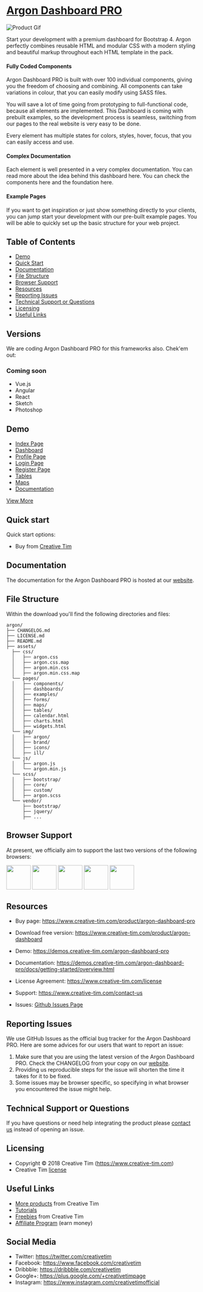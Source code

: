 # [Argon Dashboard PRO](https://www.creative-tim.com/product/argon-dashboard-pro)

![Product Gif](https://s3.amazonaws.com/creativetim_bucket/products/137/original/opt_adp_thumbnail.jpg)


Start your development with a premium dashboard for Bootstrap 4. Argon perfectly combines reusable HTML and modular CSS with a modern styling and beautiful markup throughout each HTML template in the pack.


#### Fully Coded Components

Argon Dashboard PRO is built with over 100 individual components, giving you the freedom of choosing and combining. All components can take variations in colour, that you can easily modify using SASS files.

You will save a lot of time going from prototyping to full-functional code, because all elements are implemented. This Dashboard is coming with prebuilt examples, so the development process is seamless, switching from our pages to the real website is very easy to be done.

Every element has multiple states for colors, styles, hover, focus, that you can easily access and use.

#### Complex Documentation

Each element is well presented in a very complex documentation. You can read more about the idea behind this dashboard here. You can check the components here and the foundation here.

#### Example Pages

If you want to get inspiration or just show something directly to your clients, you can jump start your development with our pre-built example pages. You will be able to quickly set up the basic structure for your web project.

## Table of Contents

* [Demo](#demo)
* [Quick Start](#quick-start)
* [Documentation](#documentation)
* [File Structure](#file-structure)
* [Browser Support](#browser-support)
* [Resources](#resources)
* [Reporting Issues](#reporting-issues)
* [Technical Support or Questions](#technical-support-or-questions)
* [Licensing](#licensing)
* [Useful Links](#useful-links)

## Versions

We are coding Argon Dashboard PRO for this frameworks also. Chek'em out:

### Coming soon

- Vue.js
- Angular
- React
- Sketch
- Photoshop

## Demo

- [Index Page](https://demos.creative-tim.com/argon-dashboard-pro)
- [Dashboard](https://demos.creative-tim.com/argon-dashboard-pro/index.html)
- [Profile Page](https://demos.creative-tim.com/argon-dashboard-pro/pages/examples/profile.html)
- [Login Page](https://demos.creative-tim.com/argon-dashboard-pro/pages/examples/login.html)
- [Register Page](https://demos.creative-tim.com/argon-dashboard-pro/pages/examples/register.html)
- [Tables](https://demos.creative-tim.com/argon-dashboard-pro/pages/tables/tables.html)
- [Maps](https://demos.creative-tim.com/argon-dashboard-pro/pages/maps/google.html)
- [Documentation](https://demos.creative-tim.com/argon-dashboard-pro/docs/getting-started/overview.html)

[View More](https://demos.creative-tim.com/argon-dashboard-pro)




## Quick start

Quick start options:

- Buy from [Creative Tim](https://www.creative-tim.com)


## Documentation

The documentation for the Argon Dashboard PRO is hosted at our [website](https://demos.creative-tim.com/argon-dashboard-pro/docs/getting-started/overview.html).

## File Structure

Within the download you'll find the following directories and files:

```
argon/
├── CHANGELOG.md
├── LICENSE.md
├── README.md
├── assets/
  ├── css/
  │   ├── argon.css
  │   ├── argon.css.map
  │   ├── argon.min.css
  │   ├── argon.min.css.map
  └── pages/
  │   ├── components/
  │   ├── dashboards/
  │   ├── examples/
  │   ├── forms/
  │   ├── maps/
  │   ├── tables/
  │   ├── calendar.html
  │   ├── charts.html
  │   ├── widgets.html
  └── img/
  │   ├── argon/
  │   ├── brand/
  │   ├── icons/
  │   ├── ill/
  └── js/
  │   ├── argon.js
  │   └── argon.min.js
  └── scss/
  │   ├── bootstrap/
  │   ├── core/
  │   ├── custom/
  │   ├── argon.scss
  └── vendor/
      ├── bootstrap/
      ├── jquery/
      ├── ...

```

## Browser Support

At present, we officially aim to support the last two versions of the following browsers:

<img src="https://s3.amazonaws.com/creativetim_bucket/github/browser/chrome.png" width="64" height="64"> <img src="https://s3.amazonaws.com/creativetim_bucket/github/browser/firefox.png" width="64" height="64"> <img src="https://s3.amazonaws.com/creativetim_bucket/github/browser/edge.png" width="64" height="64"> <img src="https://s3.amazonaws.com/creativetim_bucket/github/browser/safari.png" width="64" height="64"> <img src="https://s3.amazonaws.com/creativetim_bucket/github/browser/opera.png" width="64" height="64">

## Resources


- Buy page: https://www.creative-tim.com/product/argon-dashboard-pro
- Download free version:  https://www.creative-tim.com/product/argon-dashboard


- Demo: <https://demos.creative-tim.com/argon-dashboard-pro>
- Documentation: <https://demos.creative-tim.com/argon-dashboard-pro/docs/getting-started/overview.html>
- License Agreement: <https://www.creative-tim.com/license>
- Support: <https://www.creative-tim.com/contact-us>
- Issues: [Github Issues Page](https://github.com/creativetimofficial/ct-argon-dashboard-pro/issues)

## Reporting Issues

We use GitHub Issues as the official bug tracker for the Argon Dashboard PRO. Here are some advices for our users that want to report an issue:

1. Make sure that you are using the latest version of the Argon Dashboard PRO. Check the CHANGELOG from your copy on our [website](https://www.creative-tim.com).
2. Providing us reproducible steps for the issue will shorten the time it takes for it to be fixed.
3. Some issues may be browser specific, so specifying in what browser you encountered the issue might help.

## Technical Support or Questions

If you have questions or need help integrating the product please [contact us](https://www.creative-tim.com/contact-us) instead of opening an issue.

## Licensing


- Copyright &copy; 2018 Creative Tim (https://www.creative-tim.com)
- Creative Tim [license](site.product.license)


## Useful Links

- [More products](https://www.creative-tim.com/bootstrap-themes) from Creative Tim
- [Tutorials](https://www.youtube.com/channel/UCVyTG4sCw-rOvB9oHkzZD1w)
- [Freebies](https://www.creative-tim.com/bootstrap-themes/free) from Creative Tim
- [Affiliate Program](https://www.creative-tim.com/affiliates/new) (earn money)

## Social Media

- Twitter: <https://twitter.com/creativetim>
- Facebook: <https://www.facebook.com/creativetim>
- Dribbble: <https://dribbble.com/creativetim>
- Google+: <https://plus.google.com/+creativetimpage>
- Instagram: <https://www.instagram.com/creativetimofficial>

